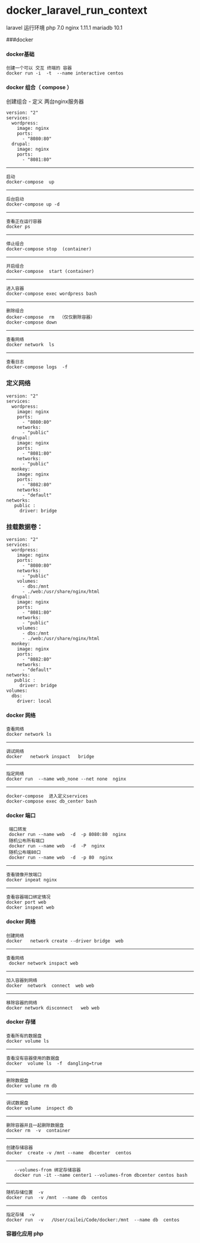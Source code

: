 # docker_laravel_run_context
laravel 运行环境 php 7.0 nginx 1.11.1 mariadb 10.1

###docker


#### docker基础

	创建一个可以 交互 终端的 容器
	docker run -i  -t  --name interactive centos

####  docker  组合（ compose ）


创建组合  - 定义 两台nginx服务器

	version: "2"
	services:
	  wordpress:
	    image: nginx
	    ports:
	      - "8080:80"
	  drupal:
	    image: nginx
	    ports:
	      - "8081:80"


---

	启动
	docker-compose  up

---

	后台启动
	docker-compose up -d

---

	查看正在运行容器
	docker ps

---

	停止组合
	docker-compose stop  (container)

---

	开启组合
	docker-compose  start (container)

---

	进入容器
	docker-compose exec wordpress bash

---

	删除组合
	docker-compose  rm  （仅仅删除容器）
	docker-compose down

---

	查看网络
	docker network  ls

---

	查看日志
	docker-compose logs  -f




### 定义网络


	version: "2"
	services:
	  wordpress:
	    image: nginx
	    ports:
	      - "8080:80"
	    networks:
	      - "public"
	  drupal:
	    image: nginx
	    ports:
	      - "8081:80"
	    networks:
	      - "public"
	  monkey:
	    image: nginx
	    ports:
	      - "8082:80"
	    networks:
	      - "default"
	networks:
	   public :
	     driver: bridge


### 挂载数据卷：



	version: "2"
	services:
	  wordpress:
	    image: nginx
	    ports:
	      - "8080:80"
	    networks:
	      - "public"
	    volumes:
	      - dbs:/mnt
	      - ./web:/usr/share/nginx/html
	  drupal:
	    image: nginx
	    ports:
	      - "8081:80"
	    networks:
	      - "public"
	    volumes:
	      - dbs:/mnt
	      - ./web:/usr/share/nginx/html
	  monkey:
	    image: nginx
	    ports:
	      - "8082:80"
	    networks:
	      - "default"
	networks:
	   public :
	     driver: bridge
	volumes:
	  dbs:
	    driver: local


####  docker  网络


	查看网络
	docker network ls

---

	调试网络
	docker   network inspact   bridge

 ---

	指定网络
	docker run  --name web_none --net none  nginx  

---

	docker-compose  进入定义services
	docker-compose exec db_center bash

#### docker 端口

	 端口转发
	 docker run --name web  -d  -p 8080:80  nginx  
	 随机公布所有端口
	 docker run --name web  -d  -P  nginx
	 随机公布端80口
	 docker run --name web  -d  -p 80  nginx


---

	查看镜像开放端口
	docker inpeat nginx

---

	查看容器端口绑定情况
	docker port web
	docker inspeat web


####   docker 网络

	创建网络
	docker   network create --driver bridge  web  

---

	查看网络
	 docker network inspact web

---

	加入容器到网络
	docker  network  connect  web web

---

	移除容器的网络
	docker network disconnect   web web

#### docker 存储


	查看所有的数据盘
	docker volume ls

---

	查看没有容器使用的数据盘
	docker  volume ls  -f  dangling=true

---


	删除数据盘
	docker volume rm db

---

	调试数据盘
	docker volume  inspect db

---

	删除容器并且一起删除数据盘
	docker rm  -v  container

---

	创建存储容器
	docker  create -v /mnt --name  dbcenter  centos

---

	   --volumes-from 绑定存储容器
	   docker run -it --name center1 --volumes-from dbcenter centos bash

---

	随机存储位置  -v
	docker run  -v /mnt  --name db  centos

---

	指定存储  -v
	docker run  -v   /User/cailei/Code/docker:/mnt  --name db  centos


#### 容器化应用 php
